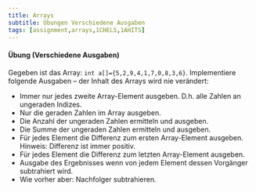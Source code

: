 ```yaml
---
title: Arrays
subtitle: Übungen Verschiedene Ausgaben
tags: [assignment,arrays,1CHELS,1AHITS]
---
```


#### Übung (Verschiedene Ausgaben)

Gegeben ist das Array: `int a[]={5,2,9,4,1,7,0,8,3,6}`.
 Implementiere folgende Ausgaben – der Inhalt des Arrays wird nie verändert:

- Immer nur jedes zweite Array-Element ausgeben. D.h. alle Zahlen an ungeraden Indizes.
- Nur die geraden Zahlen im Array ausgeben.
- Die Anzahl der ungeraden Zahlen ermitteln und ausgeben.
- Die Summe der ungeraden Zahlen ermitteln und ausgeben.
- Für jedes Element die Differenz zum ersten Array-Element ausgeben. Hinweis: Differenz ist immer positiv.
- Für jedes Element die Differenz zum letzten Array-Element ausgeben.
- Ausgabe des Ergebnisses wenn von jedem Element dessen Vorgänger subtrahiert wird.
- Wie vorher aber: Nachfolger subtrahieren.

